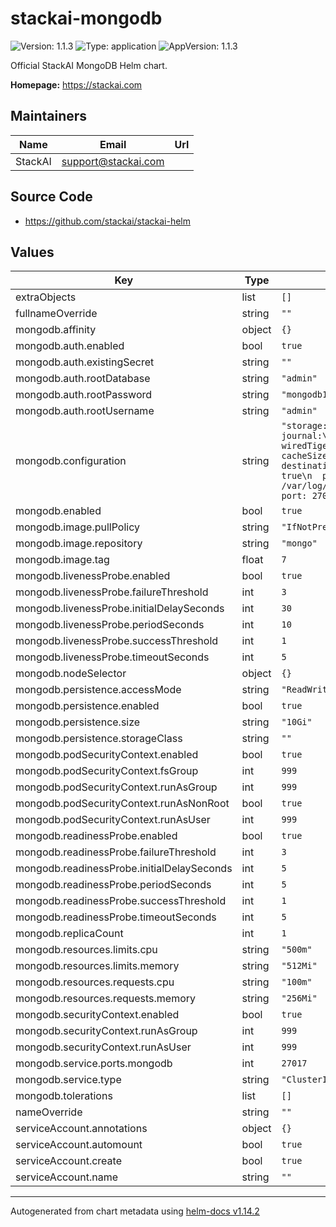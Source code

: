 # stackai-mongodb

![Version: 1.1.3](https://img.shields.io/badge/Version-1.1.3-informational?style=flat-square) ![Type: application](https://img.shields.io/badge/Type-application-informational?style=flat-square) ![AppVersion: 1.1.3](https://img.shields.io/badge/AppVersion-1.1.3-informational?style=flat-square)

Official StackAI MongoDB Helm chart.

**Homepage:** <https://stackai.com>

## Maintainers

| Name | Email | Url |
| ---- | ------ | --- |
| StackAI | <support@stackai.com> |  |

## Source Code

* <https://github.com/stackai/stackai-helm>

## Values

| Key | Type | Default | Description |
|-----|------|---------|-------------|
| extraObjects | list | `[]` |  |
| fullnameOverride | string | `""` |  |
| mongodb.affinity | object | `{}` |  |
| mongodb.auth.enabled | bool | `true` |  |
| mongodb.auth.existingSecret | string | `""` |  |
| mongodb.auth.rootDatabase | string | `"admin"` |  |
| mongodb.auth.rootPassword | string | `"mongodb123"` |  |
| mongodb.auth.rootUsername | string | `"admin"` |  |
| mongodb.configuration | string | `"storage:\n  dbPath: /data/db\n  journal:\n    enabled: true\n  wiredTiger:\n    engineConfig:\n      cacheSizeGB: 1\nsystemLog:\n  destination: file\n  logAppend: true\n  path: /var/log/mongodb/mongod.log\nnet:\n  port: 27017\n  bindIpAll: true\n"` |  |
| mongodb.enabled | bool | `true` |  |
| mongodb.image.pullPolicy | string | `"IfNotPresent"` |  |
| mongodb.image.repository | string | `"mongo"` |  |
| mongodb.image.tag | float | `7` |  |
| mongodb.livenessProbe.enabled | bool | `true` |  |
| mongodb.livenessProbe.failureThreshold | int | `3` |  |
| mongodb.livenessProbe.initialDelaySeconds | int | `30` |  |
| mongodb.livenessProbe.periodSeconds | int | `10` |  |
| mongodb.livenessProbe.successThreshold | int | `1` |  |
| mongodb.livenessProbe.timeoutSeconds | int | `5` |  |
| mongodb.nodeSelector | object | `{}` |  |
| mongodb.persistence.accessMode | string | `"ReadWriteOnce"` |  |
| mongodb.persistence.enabled | bool | `true` |  |
| mongodb.persistence.size | string | `"10Gi"` |  |
| mongodb.persistence.storageClass | string | `""` |  |
| mongodb.podSecurityContext.enabled | bool | `true` |  |
| mongodb.podSecurityContext.fsGroup | int | `999` |  |
| mongodb.podSecurityContext.runAsGroup | int | `999` |  |
| mongodb.podSecurityContext.runAsNonRoot | bool | `true` |  |
| mongodb.podSecurityContext.runAsUser | int | `999` |  |
| mongodb.readinessProbe.enabled | bool | `true` |  |
| mongodb.readinessProbe.failureThreshold | int | `3` |  |
| mongodb.readinessProbe.initialDelaySeconds | int | `5` |  |
| mongodb.readinessProbe.periodSeconds | int | `5` |  |
| mongodb.readinessProbe.successThreshold | int | `1` |  |
| mongodb.readinessProbe.timeoutSeconds | int | `5` |  |
| mongodb.replicaCount | int | `1` |  |
| mongodb.resources.limits.cpu | string | `"500m"` |  |
| mongodb.resources.limits.memory | string | `"512Mi"` |  |
| mongodb.resources.requests.cpu | string | `"100m"` |  |
| mongodb.resources.requests.memory | string | `"256Mi"` |  |
| mongodb.securityContext.enabled | bool | `true` |  |
| mongodb.securityContext.runAsGroup | int | `999` |  |
| mongodb.securityContext.runAsUser | int | `999` |  |
| mongodb.service.ports.mongodb | int | `27017` |  |
| mongodb.service.type | string | `"ClusterIP"` |  |
| mongodb.tolerations | list | `[]` |  |
| nameOverride | string | `""` |  |
| serviceAccount.annotations | object | `{}` |  |
| serviceAccount.automount | bool | `true` |  |
| serviceAccount.create | bool | `true` |  |
| serviceAccount.name | string | `""` |  |

----------------------------------------------
Autogenerated from chart metadata using [helm-docs v1.14.2](https://github.com/norwoodj/helm-docs/releases/v1.14.2)
